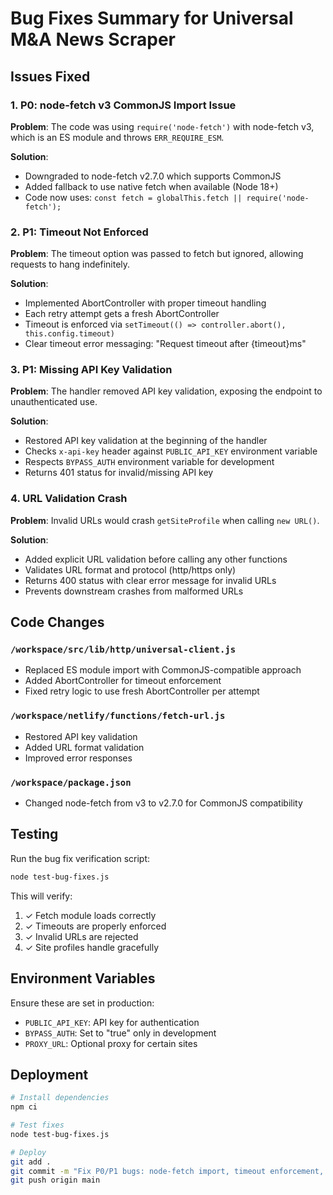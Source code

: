 # Bug Fixes Summary for Universal M&A News Scraper

## Issues Fixed

### 1. P0: node-fetch v3 CommonJS Import Issue
**Problem**: The code was using `require('node-fetch')` with node-fetch v3, which is an ES module and throws `ERR_REQUIRE_ESM`.

**Solution**: 
- Downgraded to node-fetch v2.7.0 which supports CommonJS
- Added fallback to use native fetch when available (Node 18+)
- Code now uses: `const fetch = globalThis.fetch || require('node-fetch');`

### 2. P1: Timeout Not Enforced
**Problem**: The timeout option was passed to fetch but ignored, allowing requests to hang indefinitely.

**Solution**:
- Implemented AbortController with proper timeout handling
- Each retry attempt gets a fresh AbortController
- Timeout is enforced via `setTimeout(() => controller.abort(), this.config.timeout)`
- Clear timeout error messaging: "Request timeout after {timeout}ms"

### 3. P1: Missing API Key Validation
**Problem**: The handler removed API key validation, exposing the endpoint to unauthenticated use.

**Solution**:
- Restored API key validation at the beginning of the handler
- Checks `x-api-key` header against `PUBLIC_API_KEY` environment variable
- Respects `BYPASS_AUTH` environment variable for development
- Returns 401 status for invalid/missing API key

### 4. URL Validation Crash
**Problem**: Invalid URLs would crash `getSiteProfile` when calling `new URL()`.

**Solution**:
- Added explicit URL validation before calling any other functions
- Validates URL format and protocol (http/https only)
- Returns 400 status with clear error message for invalid URLs
- Prevents downstream crashes from malformed URLs

## Code Changes

### `/workspace/src/lib/http/universal-client.js`
- Replaced ES module import with CommonJS-compatible approach
- Added AbortController for timeout enforcement
- Fixed retry logic to use fresh AbortController per attempt

### `/workspace/netlify/functions/fetch-url.js`
- Restored API key validation
- Added URL format validation
- Improved error responses

### `/workspace/package.json`
- Changed node-fetch from v3 to v2.7.0 for CommonJS compatibility

## Testing

Run the bug fix verification script:
```bash
node test-bug-fixes.js
```

This will verify:
1. ✓ Fetch module loads correctly
2. ✓ Timeouts are properly enforced
3. ✓ Invalid URLs are rejected
4. ✓ Site profiles handle gracefully

## Environment Variables

Ensure these are set in production:
- `PUBLIC_API_KEY`: API key for authentication
- `BYPASS_AUTH`: Set to "true" only in development
- `PROXY_URL`: Optional proxy for certain sites

## Deployment

```bash
# Install dependencies
npm ci

# Test fixes
node test-bug-fixes.js

# Deploy
git add .
git commit -m "Fix P0/P1 bugs: node-fetch import, timeout enforcement, API auth, URL validation"
git push origin main
```